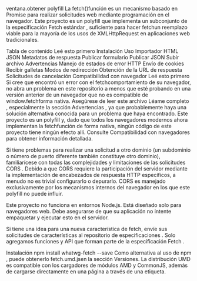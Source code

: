 ventana.obtener polyfill
La fetch()función es un mecanismo basado en Promise para realizar solicitudes web mediante programación en el navegador. Este proyecto es un polyfill que implementa un subconjunto de la especificación Fetch estándar , suficiente para hacer fetchun reemplazo viable para la mayoría de los usos de XMLHttpRequest en aplicaciones web tradicionales.

Tabla de contenido
Leé esto primero
Instalación
Uso
Importador
HTML
JSON
Metadatos de respuesta
Publicar formulario
Publicar JSON
Subir archivo
Advertencias
Manejo de estados de error HTTP
Envío de cookies
Recibir galletas
Modos de redirección
Obtención de la URL de respuesta
Solicitudes de cancelación
Compatibilidad con navegador
Leé esto primero
Si cree que encontró un error con el fetchcomportamiento de su navegador, no abra un problema en este repositorio a menos que esté probando en una versión anterior de un navegador que no es compatible de window.fetchforma nativa. Asegúrese de leer este archivo Léame completo , especialmente la sección Advertencias , ya que probablemente haya una solución alternativa conocida para un problema que haya encontrado. Este proyecto es un polyfill y, dado que todos los navegadores modernos ahora implementan la fetchfunción de forma nativa, ningún código de este proyecto tiene ningún efecto allí. Consulte Compatibilidad con navegadores para obtener información detallada.

Si tiene problemas para realizar una solicitud a otro dominio (un subdominio o número de puerto diferente también constituye otro dominio), familiarícese con todas las complejidades y limitaciones de las solicitudes CORS . Debido a que CORS requiere la participación del servidor mediante la implementación de encabezados de respuesta HTTP específicos, a menudo no es trivial configurarlo o depurarlo. CORS es manejado exclusivamente por los mecanismos internos del navegador en los que este polyfill no puede influir.

Este proyecto no funciona en entornos Node.js. Está diseñado solo para navegadores web. Debe asegurarse de que su aplicación no intente empaquetar y ejecutar esto en el servidor.

Si tiene una idea para una nueva característica de fetch, envíe sus solicitudes de características al repositorio de especificaciones . Solo agregamos funciones y API que forman parte de la especificación Fetch .

Instalación
npm install whatwg-fetch --save
Como alternativa al uso de npm , puede obtenerlo fetch.umd.jsen la sección Versiones. La distribución UMD es compatible con los cargadores de módulos AMD y CommonJS, además de cargarse directamente en una página a través de una etiqueta.<script>

También necesitará un polyfill de Promise para navegadores más antiguos . Recomendamos taylorhakes/promise-polyfill por su tamaño pequeño y compatibilidad con Promises/A+.

Uso
